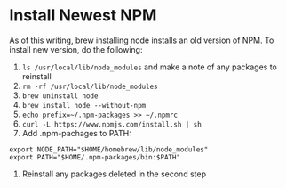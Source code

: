 # Install Newest NPM

As of this writing, brew installing node installs an old version of NPM. To
install new version, do the following:
1. `ls /usr/local/lib/node_modules` and make a note of any packages to
   reinstall
1. `rm -rf /usr/local/lib/node_modules`
1. `brew uninstall node`
1. `brew install node --without-npm`
1. `echo prefix=~/.npm-packages >> ~/.npmrc`
1. `curl -L https://www.npmjs.com/install.sh | sh`
1. Add .npm-pachages to PATH:
```
export NODE_PATH="$HOME/homebrew/lib/node_modules"
export PATH="$HOME/.npm-packages/bin:$PATH"
```
1. Reinstall any packages deleted in the second step
